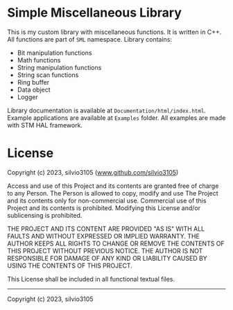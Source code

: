 
# Simple Miscellaneous Library

This is my custom library with miscellaneous functions. It is written in C++. All functions are part of `SML` namespace.
Library contains:

- Bit manipulation functions
- Math functions
- String manipulation functions
- String scan functions
- Ring buffer
- Data object
- Logger

Library documentation is available at `Documentation/html/index.html`.
Example applications are available at `Examples` folder. All examples are made with STM HAL framework.

# License

Copyright (c) 2023, silvio3105 (www.github.com/silvio3105)

Access and use of this Project and its contents are granted free of charge to any Person.
The Person is allowed to copy, modify and use The Project and its contents only for non-commercial use.
Commercial use of this Project and its contents is prohibited.
Modifying this License and/or sublicensing is prohibited.

THE PROJECT AND ITS CONTENT ARE PROVIDED "AS IS" WITH ALL FAULTS AND WITHOUT EXPRESSED OR IMPLIED WARRANTY.
THE AUTHOR KEEPS ALL RIGHTS TO CHANGE OR REMOVE THE CONTENTS OF THIS PROJECT WITHOUT PREVIOUS NOTICE.
THE AUTHOR IS NOT RESPONSIBLE FOR DAMAGE OF ANY KIND OR LIABILITY CAUSED BY USING THE CONTENTS OF THIS PROJECT.

This License shall be included in all functional textual files.

---

Copyright (c) 2023, silvio3105